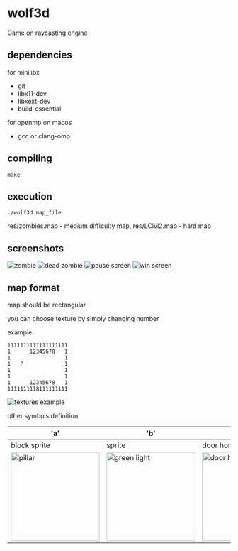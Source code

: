 # wolf3d
Game on raycasting engine
## dependencies
for minilibx 
* git
* libx11-dev
* libxext-dev
* build-essential

for openmp on macos
* gcc or clang-omp
## compiling
```
make
```
## execution
```
./wolf3d map_file
```
res/zombies.map - medium difficulty map, res/LClvl2.map - hard map
## screenshots
![zombie](http://imgur.com/5cir8hwl.png)
![dead zombie](http://imgur.com/jqC6WOyl.png)
![pause screen](http://imgur.com/8ES8Ojul.png)
![win screen](http://imgur.com/pVbPUIgl.png)
## map format
map should be rectangular

you can choose texture by simply changing number

example:
```
1111111111111111111
1      12345678   1
1                 1
1   P             1
1                 1
1                 1
1      12345678   1
1111111118111111111
```
![textures example](http://imgur.com/5GCmKWMl.png)

other symbols definition

|'a'| 'b'| 'd'| 'D' | 'z'| 'h' | 's'|
|---|---|---|---|---|---|---|
|block sprite |sprite |door horisontal |door vertical |zombie |potion |ammo |
|<img src="http://imgur.com/0AXuJTcl.png" alt="pillar" width="auto" height="200">|<img src="http://imgur.com/oZqxroMl.png" alt="green light" width="auto" height="200">| <img src="http://imgur.com/g1tJMZZl.png" alt="door horisontal" width="auto" height="200">|<img src="http://imgur.com/g1tJMZZl.png" alt="door vertical" width="auto" height="200">|<img src="http://imgur.com/nRX3mo8l.png" alt="zombie" width="auto" height="200">| (see in game) |(see in game) |
